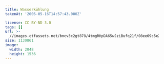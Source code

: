 ```yaml
---
title: Wasserkühlung
takenAt: '2005-05-16T14:57:43.000Z'

license: CC BY-ND 3.0
tags: []
url: >-
  //images.ctfassets.net/bncv3c2gt878/4tmgRHpDA65wJziBufq21f/08ee69c5e286d1f86b17d8ba0947a7f3/wasserkhlung_4559567697_o
size: 1130861
image:
  width: 2048
  height: 1536
---
```

